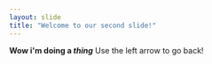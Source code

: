 ```yaml
---
layout: slide
title: "Welcome to our second slide!"
---
```

__Wow i'm doing a *thing*__
Use the left arrow to go back!
